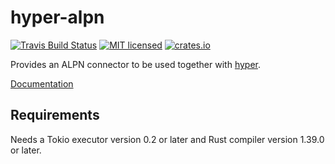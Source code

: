 # hyper-alpn

[![Travis Build Status](https://travis-ci.org/pimeys/hyper-alpn.svg?branch=master)](https://travis-ci.org/pimeys/hyper-alpn)
[![MIT licensed](https://img.shields.io/badge/license-MIT-blue.svg)](./LICENSE)
[![crates.io](https://img.shields.io/crates/v/hyper-alpn)](https://crates.io/crates/hyper-alpn)

Provides an ALPN connector to be used together with
[hyper](https://github.com/hyperium/hyper).

[Documentation](https://docs.rs/hyper-alpn)

## Requirements

Needs a Tokio executor version 0.2 or later and Rust compiler version 1.39.0 or later.

